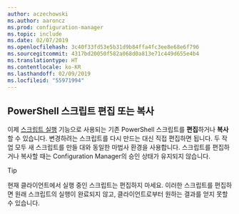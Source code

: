```yaml
---
author: aczechowski
ms.author: aaroncz
ms.prod: configuration-manager
ms.topic: include
ms.date: 02/07/2019
ms.openlocfilehash: 3c40f33fd53e5b31d9b84ffa4fc3ee8e68e6f796
ms.sourcegitcommit: 4317bd20050f582a068d0a813e71c449d655e4b4
ms.translationtype: HT
ms.contentlocale: ko-KR
ms.lasthandoff: 02/09/2019
ms.locfileid: "55971994"
---
```

## <a name="bkmk_psedit"></a> PowerShell 스크립트 편집 또는 복사
<!--3705507-->

이제 [스크립트 실행](/sccm/apps/deploy-use/create-deploy-scripts) 기능으로 사용되는 기존 PowerShell 스크립트를 **편집**하거나 **복사**할 수 있습니다. 변경하려는 스크립트를 다시 만드는 대신 직접 편집하면 됩니다. 두 작업 모두 새 스크립트를 만들 대와 동일한 마법사 환경을 사용합니다. 스크립트를 편집하거나 복사할 때는 Configuration Manager의 승인 상태가 유지되지 않습니다. 

> [!Tip]  
> 현재 클라이언트에서 실행 중인 스크립트는 편집하지 마세요. 이러한 스크립트를 편집하면 원래 스크립트의 실행이 완료되지 않고, 클라이언트로부터 원하는 결과를 얻지 못할 수 있습니다.  

